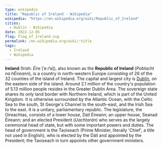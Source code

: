 ```yaml
---
type: wikipedia
title: "Republic of Ireland - Wikipedia"
wikipedia: "https://en.wikipedia.org/wiki/Republic_of_Ireland"
cities:
  - Dublin - Wikipedia
date: 2022-12-05
flag: Flag_of_Ireland.svg
permalink: /en.wikipedia.org/wiki/:title
tags:
  - Ireland
  - Wikipedia
---
```

**Ireland** (Irish: *Éire* [ˈeːɾʲə]), also known as the **Republic of Ireland** (*Poblacht na hÉireann*), is a country in north-western Europe consisting of 26 of the 32 counties of the island of Ireland. The capital and largest city is [Dublin](/en.wikipedia.org/wiki/Dublin), on the eastern side of the island. Around 2.1 million of the country's population of 5.13 million people resides in the Greater Dublin Area. The sovereign state shares its only land border with Northern Ireland, which is part of the United Kingdom. It is otherwise surrounded by the Atlantic Ocean, with the Celtic Sea to the south, St George's Channel to the south-east, and the Irish Sea to the east. It is a unitary, parliamentary republic. The legislature, the Oireachtas, consists of a lower house, Dáil Éireann; an upper house, Seanad Éireann; and an elected President (*Uachtarán*) who serves as the largely ceremonial head of state, but with some important powers and duties. The head of government is the Taoiseach (Prime Minister, literally 'Chief', a title not used in English), who is elected by the Dáil and appointed by the President; the Taoiseach in turn appoints other government ministers.